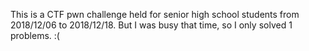 This is a CTF pwn challenge held for senior high school students from 2018/12/06 to 2018/12/18.
But I was busy that time, so I only solved 1 problems. :(
